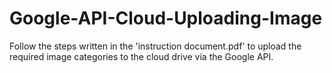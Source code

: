 # Google-API-Cloud-Uploading-Image
Follow the steps written in the 'instruction document.pdf' to upload the required image categories to the cloud drive via the Google API.
